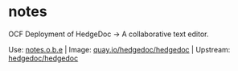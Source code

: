 # notes

OCF Deployment of HedgeDoc -> A collaborative text editor.

Use: [notes.o.b.e](https://notes.ocf.berkeley.edu/) |
Image: [quay.io/hedgedoc/hedgedoc](https://quay.io/repository/hedgedoc/hedgedoc) |
Upstream: [hedgedoc/hedgedoc](https://github.com/hedgedoc/hedgedoc)

